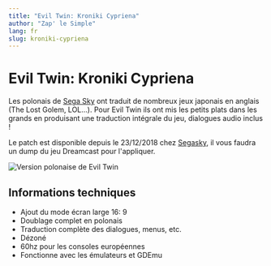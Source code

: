 ```yaml
---
title: "Evil Twin: Kroniki Cypriena"
author: "Zap' le Simple"
lang: fr
slug: kroniki-cypriena
---
```


# Evil Twin: Kroniki Cypriena

Les polonais de [Sega Sky](http://www.sega.c0.pl/faqs/eviltwin_cyprien_spolszczenie_dreamcast.html) ont traduit de nombreux jeux japonais en anglais (The Lost Golem, LOL...). Pour Evil Twin ils ont mis les petits plats dans les grands en produisant une traduction intégrale du jeu, dialogues audio inclus !

Le patch est disponible depuis le 23/12/2018 chez [Segasky](https://segasky.itch.io/evil-twin-kroniki-cypriena-spolszczenie), il vous faudra un dump du jeu Dreamcast pour l'appliquer.

![Version polonaise de Evil Twin](/images/evil_twin_pl1.jpg)

## Informations techniques

- Ajout du mode écran large 16: 9
- Doublage complet en polonais
- Traduction complète des dialogues, menus, etc.
- Dézoné
- 60hz pour les consoles européennes
- Fonctionne avec les émulateurs et GDEmu